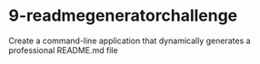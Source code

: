 # 9-readmegeneratorchallenge
Create a command-line application that dynamically generates a professional README.md file
